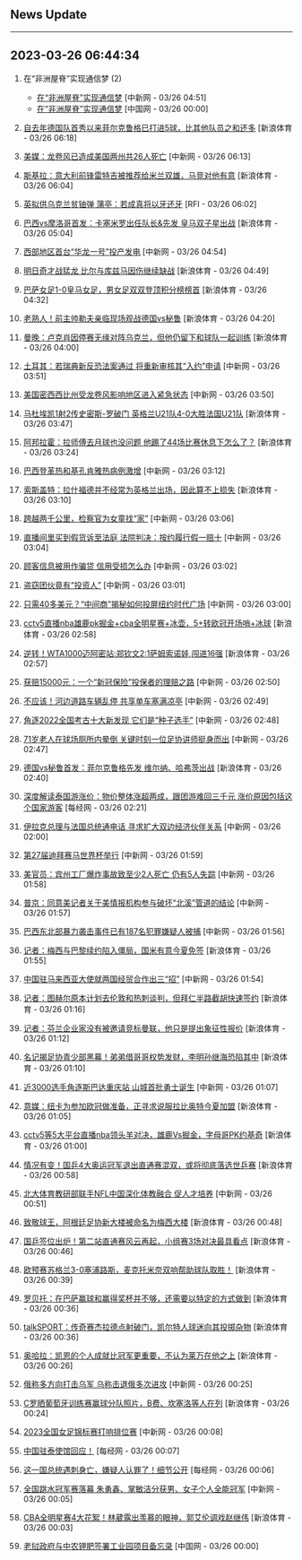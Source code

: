 ## News Update
---
2023-03-26 06:44:34
---
1. 在“非洲屋脊”实现通信梦 (2)
    +  <a target="_blank" href="http://www.chinanews.com//gn/2023/03-26/9978769.shtml">在“非洲屋脊”实现通信梦</a> [中新网 - 03/26 04:51]
    +  <a target="_blank" href="http://news.china.com.cn/2023-03/26/content_85191642.htm">在“非洲屋脊”实现通信梦</a> [中国网 - 03/26 00:00]

2. <a target="_blank" href="https://k.sina.cn/article_2018499075_784fda0302001me6j.html?from=sports&subch=osport">自去年德国队首秀以来菲尔克鲁格已打进5球，比其他队员之和还多</a> [新浪体育 - 03/26 06:18]
3. <a target="_blank" href="http://www.chinanews.com//gj/2023/03-26/9978774.shtml">美媒：龙卷风已造成美国两州共26人死亡</a> [中新网 - 03/26 06:13]
4. <a target="_blank" href="https://k.sina.cn/article_2018499075_784fda0302001me6c.html?from=sports&subch=osport">斯基拉：意大利前锋雷特吉被推荐给米兰双雄，马竞对他有意</a> [新浪体育 - 03/26 06:04]
5. <a target="_blank" href="https://www.rfi.fr/cn/%E5%9B%BD%E9%99%85%E6%8A%A5%E9%81%93/20230325-%E6%95%99%E5%AE%97%E5%AE%A3%E5%B8%83%E6%89%A9%E5%A4%A7%E9%98%B2%E6%80%A7%E4%BE%B5%E6%B3%95%E9%80%82%E7%94%A8%E8%8C%83%E5%9B%B4-%E7%BA%B3%E5%85%A5%E6%95%99%E4%BC%9A%E9%9D%9E%E7%A5%9E%E8%81%8C%E9%A2%86%E8%A2%96">英拟供乌克兰贫铀弹 蒲亭：若成真将以牙还牙</a> [RFI - 03/26 06:02]
6. <a target="_blank" href="https://k.sina.cn/article_2018499075_784fda0302001me5m.html?from=sports&subch=osport">巴西vs摩洛哥首发：卡塞米罗出任队长&先发 皇马双子星出战</a> [新浪体育 - 03/26 05:04]
7. <a target="_blank" href="http://www.chinanews.com//gn/2023/03-26/9978772.shtml">西部地区首台“华龙一号”投产发电</a> [中新网 - 03/26 04:54]
8. <a target="_blank" href="https://k.sina.cn/article_2018499075_784fda0302001me5f.html?from=sports&subch=osport">明日奇才战猛龙 比尔与库兹马因伤继续缺战</a> [新浪体育 - 03/26 04:49]
9. <a target="_blank" href="https://k.sina.cn/article_2018499075_784fda0302001me5b.html?from=sports&subch=osport">巴萨女足1-0皇马女足，男女足双双登顶积分榜榜首</a> [新浪体育 - 03/26 04:32]
10. <a target="_blank" href="https://k.sina.cn/article_2018499075_784fda0302001me58.html?from=sports&subch=osport">老熟人！前主帅勒夫亲临现场观战德国vs秘鲁</a> [新浪体育 - 03/26 04:20]
11. <a target="_blank" href="https://k.sina.cn/article_2018499075_784fda0302001me50.html?from=sports&subch=osport">曼晚：卢克肖因停赛无缘对阵乌克兰，但他仍留下和球队一起训练</a> [新浪体育 - 03/26 04:00]
12. <a target="_blank" href="http://www.chinanews.com//gj/2023/03-26/9978764.shtml">土耳其：若瑞典新反恐法案通过 将重新审核其“入约”申请</a> [中新网 - 03/26 03:51]
13. <a target="_blank" href="http://www.chinanews.com//gj/2023/03-26/9978763.shtml">美国密西西比州受龙卷风影响地区进入紧急状态</a> [中新网 - 03/26 03:50]
14. <a target="_blank" href="https://k.sina.cn/article_2018499075_784fda0302001me4z.html?from=sports&subch=osport">马杜埃凯1射2传史密斯-罗破门 英格兰U21队4-0大胜法国U21队</a> [新浪体育 - 03/26 03:47]
15. <a target="_blank" href="https://k.sina.cn/article_2018499075_784fda0302001me4w.html?from=sports&subch=osport">阿邦拉霍：拉师傅去月球也没问题 他踢了44场比赛休息下怎么了？</a> [新浪体育 - 03/26 03:24]
16. <a target="_blank" href="http://www.chinanews.com//gj/2023/03-26/9978761.shtml">巴西登革热和基孔肯雅热病例激增</a> [中新网 - 03/26 03:12]
17. <a target="_blank" href="https://k.sina.cn/article_2018499075_784fda0302001me4t.html?from=sports&subch=osport">索斯盖特：拉什福德并不经常为英格兰出场，因此算不上损失</a> [新浪体育 - 03/26 03:10]
18. <a target="_blank" href="http://www.chinanews.com//sh/2023/03-26/9978749.shtml">跨越两千公里，检察官为女童找“家”</a> [中新网 - 03/26 03:06]
19. <a target="_blank" href="http://www.chinanews.com//sh/2023/03-26/9978750.shtml">直播间里买到假货诉至法庭 法院判决：按约履行假一赔十</a> [中新网 - 03/26 03:04]
20. <a target="_blank" href="http://www.chinanews.com//sh/2023/03-26/9978751.shtml">顾客信息被用作骗贷 信用受损怎么办</a> [中新网 - 03/26 03:02]
21. <a target="_blank" href="http://www.chinanews.com//sh/2023/03-26/9978752.shtml">盗窃团伙竟有“投资人”</a> [中新网 - 03/26 03:01]
22. <a target="_blank" href="http://www.chinanews.com//sh/2023/03-26/9978754.shtml">只需40多美元？“中间商”揭秘如何投屏纽约时代广场</a> [中新网 - 03/26 03:00]
23. <a target="_blank" href="https://k.sina.cn/article_1685707867_6479dc5b00101a7et.html?from=sports&subch=global">cctv5直播nba雄鹿pk掘金+cba全明星赛+冰壶，5+转欧冠开场哨+冰球</a> [新浪体育 - 03/26 02:58]
24. <a target="_blank" href="https://k.sina.cn/article_2018499075_784fda0302001me4v.html?from=sports&subch=osport">逆转！WTA1000迈阿密站:郑钦文2:1萨姆索诺娃,闯进16强</a> [新浪体育 - 03/26 02:57]
25. <a target="_blank" href="http://www.chinanews.com//sh/2023/03-26/9978757.shtml">获赔15000元：一个“新冠保险”投保者的理赔之路</a> [中新网 - 03/26 02:50]
26. <a target="_blank" href="http://www.chinanews.com//sh/2023/03-26/9978758.shtml">不应该！河边道路车辆乱停 共享单车塞满凉亭</a> [中新网 - 03/26 02:49]
27. <a target="_blank" href="http://www.chinanews.com//gn/2023/03-26/9978759.shtml">角逐2022全国考古十大新发现 它们是“种子选手”</a> [中新网 - 03/26 02:48]
28. <a target="_blank" href="http://www.chinanews.com//sh/2023/03-26/9978756.shtml">71岁老人在球场厕所内晕倒 关键时刻一位足协讲师挺身而出</a> [中新网 - 03/26 02:47]
29. <a target="_blank" href="https://k.sina.cn/article_2018499075_784fda0302001me4q.html?from=sports&subch=osport">德国vs秘鲁首发：菲尔克鲁格先发 维尔纳、哈弗茨出战</a> [新浪体育 - 03/26 02:40]
30. <a target="_blank" href="https://www.nbd.com.cn/articles/2023-03-26/2727335.html">深度解读泰国游涨价：物价整体涨超两成，跟团游难回三千元  涨价原因包括这个国家游客</a> [每经网 - 03/26 02:21]
31. <a target="_blank" href="http://www.chinanews.com//gj/2023/03-26/9978748.shtml">伊拉克总理与法国总统通电话 寻求扩大双边经济伙伴关系</a> [中新网 - 03/26 02:00]
32. <a target="_blank" href="http://www.chinanews.com//ty/2023/03-26/9978747.shtml">第27届迪拜赛马世界杯举行</a> [中新网 - 03/26 01:59]
33. <a target="_blank" href="http://www.chinanews.com//gj/2023/03-26/9978746.shtml">美官员：宾州工厂爆炸事故致至少2人死亡 仍有5人失踪</a> [中新网 - 03/26 01:58]
34. <a target="_blank" href="http://www.chinanews.com//gj/2023/03-26/9978745.shtml">普京：同意美记者关于美情报机构参与破坏“北溪”管道的结论</a> [中新网 - 03/26 01:57]
35. <a target="_blank" href="http://www.chinanews.com//gj/2023/03-26/9978744.shtml">巴西东北部暴力袭击事件已有187名犯罪嫌疑人被捕</a> [中新网 - 03/26 01:56]
36. <a target="_blank" href="https://k.sina.cn/article_2018499075_784fda0302001me4a.html?from=sports&subch=osport">记者：梅西与巴黎续约陷入僵局，国米有意今夏免签</a> [新浪体育 - 03/26 01:55]
37. <a target="_blank" href="http://www.chinanews.com//gn/2023/03-26/9978743.shtml">中国驻马来西亚大使就两国经贸合作出三“招”</a> [中新网 - 03/26 01:54]
38. <a target="_blank" href="https://k.sina.cn/article_2018499075_784fda0302001me3s.html?from=sports&subch=osport">记者：图赫尔原本计划去伦敦和热刺谈判，但拜仁半路截胡快速签约</a> [新浪体育 - 03/26 01:16]
39. <a target="_blank" href="https://k.sina.cn/article_2018499075_784fda0302001me3r.html?from=sports&subch=osport">记者：芬兰企业家没有被邀请竞标曼联，他只是提出象征性报价</a> [新浪体育 - 03/26 01:12]
40. <a target="_blank" href="https://k.sina.cn/article_2779763760_a5afd430001019tjj.html?from=sports&subch=cnfootball">名记揭足协青少部黑幕！弟弟借哥哥权势发财，李明孙继海恐陷其中</a> [新浪体育 - 03/26 01:10]
41. <a target="_blank" href="http://www.chinanews.com//ty/2023/03-26/9978742.shtml">近3000选手角逐斯巴达重庆站 山城首批勇士诞生</a> [中新网 - 03/26 01:07]
42. <a target="_blank" href="https://k.sina.cn/article_2018499075_784fda0302001me3p.html?from=sports&subch=osport">意媒：纽卡为参加欧冠做准备，正寻求说服拉比奥特今夏加盟</a> [新浪体育 - 03/26 01:05]
43. <a target="_blank" href="https://k.sina.cn/article_1685707867_6479dc5b00101a7fe.html?from=sports&subch=nba">cctv5等5大平台直播nba领头羊对决，雄鹿Vs掘金，字母哥PK约基奇</a> [新浪体育 - 03/26 01:00]
44. <a target="_blank" href="https://k.sina.cn/article_1688096585_649e4f490200179j3.html?from=sports&subch=osport">情况有变！国乒4大奥运冠军退出直通赛混双，或将彻底落选世乒赛</a> [新浪体育 - 03/26 00:58]
45. <a target="_blank" href="http://www.chinanews.com//ty/2023/03-26/9978741.shtml">北大体育教研部联手NFL中国深化体教融合 促人才培养</a> [中新网 - 03/26 00:51]
46. <a target="_blank" href="https://k.sina.cn/article_7243168542_m1afb9fb1e001019olg.html?from=sports&subch=global">致敬球王，阿根廷足协新大楼被命名为梅西大楼</a> [新浪体育 - 03/26 00:48]
47. <a target="_blank" href="https://k.sina.cn/article_1688096585_649e4f490200179j4.html?from=sports&subch=osport">国乒签位出炉！第二站直通赛风云再起，小组赛3场对决最具看点</a> [新浪体育 - 03/26 00:46]
48. <a target="_blank" href="https://k.sina.cn/article_2018499075_784fda0302001me3e.html?from=sports&subch=osport">欧预赛苏格兰3-0塞浦路斯，麦克托米奈双响帮助球队取胜！</a> [新浪体育 - 03/26 00:39]
49. <a target="_blank" href="https://k.sina.cn/article_2018499075_784fda0302001me3d.html?from=sports&subch=osport">罗贝托：在巴萨赢球和赢得奖杯并不够，还需要以特定的方式做到</a> [新浪体育 - 03/26 00:36]
50. <a target="_blank" href="https://k.sina.cn/article_2018499075_784fda0302001me3f.html?from=sports&subch=osport">talkSPORT：传奇赛杰拉德点射破门，凯尔特人球迷向其投掷杂物</a> [新浪体育 - 03/26 00:36]
51. <a target="_blank" href="https://k.sina.cn/article_2018499075_784fda0302001me3a.html?from=sports&subch=osport">奥哈拉：凯恩的个人成就比冠军更重要，不认为莱万在他之上</a> [新浪体育 - 03/26 00:26]
52. <a target="_blank" href="http://www.chinanews.com//gj/2023/03-26/9978740.shtml">俄称多方向打击乌军 乌称击退俄多次进攻</a> [中新网 - 03/26 00:25]
53. <a target="_blank" href="https://k.sina.cn/article_2018499075_784fda0302001me38.html?from=sports&subch=osport">C罗晒葡萄牙训练赛赢球分队照片，B费、坎塞洛等人在列</a> [新浪体育 - 03/26 00:24]
54. <a target="_blank" href="http://www.chinanews.com//ty/2023/03-26/9978739.shtml">2023全国女足锦标赛打响排位赛</a> [中新网 - 03/26 00:08]
55. <a target="_blank" href="https://www.nbd.com.cn/articles/2023-03-26/2727330.html">中国驻泰使馆回应！</a> [每经网 - 03/26 00:07]
56. <a target="_blank" href="https://www.nbd.com.cn/articles/2023-03-26/2727329.html">这一国总统遇刺身亡，嫌疑人认罪了！细节公开</a> [每经网 - 03/26 00:06]
57. <a target="_blank" href="http://www.chinanews.com//ty/2023/03-26/9978738.shtml">全国跳水冠军赛落幕 朱勇鑫、掌敏洁分获男、女子个人全能冠军</a> [中新网 - 03/26 00:05]
58. <a target="_blank" href="https://k.sina.cn/article_1352367147_509b7c2b0010197ej.html?from=sports&subch=cba">CBA全明星赛4大花絮！林葳露出羡慕的眼神，郭艾伦调戏赵继伟</a> [新浪体育 - 03/26 00:03]
59. <a target="_blank" href="http://news.china.com.cn/2023-03/26/content_85191650.htm">老挝政府与中农钾肥签署工业园项目备忘录</a> [中国网 - 03/26 00:00]
